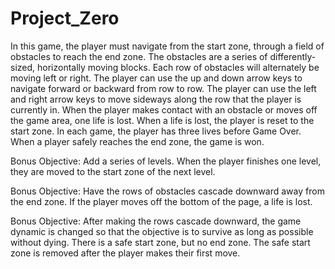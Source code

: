 # Project_Zero

In this game, the player must navigate from the start zone, through a field of obstacles to reach the end zone. The obstacles are a series of differently-sized, horizontally moving blocks. Each row of obstacles will alternately be moving left or right. The player can use the up and down arrow keys to navigate forward or backward from row to row. The player can use the left and right arrow keys to move sideways along the row that the player is currently in. When the player makes contact with an obstacle or moves off the game area, one life is lost. When a life is lost, the player is reset to the start zone. In each game, the player has three lives before Game Over. When a player safely reaches the end zone, the game is won.

Bonus Objective: Add a series of levels. When the player finishes one level, they are moved to the start zone of the next level.

Bonus Objective: Have the rows of obstacles cascade downward away from the end zone. If the player moves off the bottom of the page, a life is lost. 

Bonus Objective: After making the rows cascade downward, the game dynamic is changed so that the objective is to survive as long as possible without dying. There is a safe start zone, but no end zone. The safe start zone is removed after the player makes their first move.